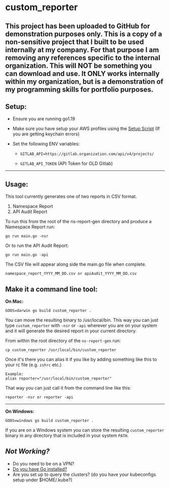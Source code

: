 # custom_reporter

## This project has been uploaded to GitHub for demonstration purposes only. This is a copy of a non-sensitive project that I built to be used internally at my company. For that purpose I am removing any references specific to the internal organization. This will NOT be something you can download and use. It ONLY works internally within my organization, but is a demonstration of my programming skills for portfolio purposes.


## Setup:
- Ensure you are running go1.19
- Make sure you have setup your AWS profiles using the [Setup Script]() (If you are getting keychain errors) 
- Set the following ENV variables:

    - `GITLAB_API=https://gitlab.organization.com/api/v4/projects/`
    
    - `GITLAB_API_TOKEN` (API Token for OLD Gitlab)

--------------
## Usage:
This tool currently generates one of two reports in CSV format.
1. Namespace Report
2. API Audit Report

To run this from the root of the ns-report-gen directory and produce a Namespace Report run:
```
go run main.go -nsr
```
Or to run the API Audit Report:
```
go run main.go -api
```
The CSV file will appear along side the main.go file when complete.
```
namespace_report_YYYY_MM_DD.csv or apiAudit_YYYY_MM_DD.csv
```

## Make it a command line tool:

**On Mac:**
```
GOOS=darwin go build custom_reporter .
```
You can move the resulting binary to /usr/local/bin. This way you can just type `custom_reporter` with `-nsr` or `-api` wherever you are on your system and it will generate the desired report in your current directory.

From within the root directory of the `ns-report-gen` run:
```
cp custom_reporter /usr/local/bin/custom_reporter
```

Once it's there you can alias it if you like by adding something like this to your rc file (e.g. `zshrc` etc.)
```
Example:
alias reporter="/usr/local/bin/custom_reporter"
```
That way you can just call it from the command line like this:
```
reporter -nsr or reporter -api
```
---

**On Windows:**

```
GOOS=windows go build custom_reporter .
```
If you are on a Windows system you can store the resulting `custom_reporter` binary in any directory
that is included in your system `PATH`. 

_Not Working?_
------------
- Do you need to be on a VPN?
- [Do you have Go installed?](https://go.dev/doc/install)
- Are you set up to query the clusters? (do you have your kubeconfigs setup under $HOME/.kube?)
